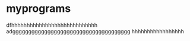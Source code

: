 # myprograms
dfhhhhhhhhhhhhhhhhhhhhhhhhhhhh
adggggggggggggggggggggggggggggggggggggg
hhhhhhhhhhhhhhhhh
